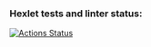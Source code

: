 ### Hexlet tests and linter status:
[![Actions Status](https://github.com/zh0h-322/java-project-61/workflows/hexlet-check/badge.svg)](https://github.com/zh0h-322/java-project-61/actions)